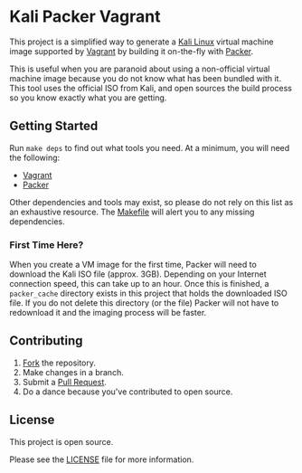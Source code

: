 # Kali Packer Vagrant

This project is a simplified way to generate a
[Kali Linux](https://www.kali.org/) virtual machine image supported
by [Vagrant](https://www.vagrantup.com/) by building it on-the-fly
with [Packer](https://packer.io/).

This is useful when you are paranoid about using a non-official virtual
machine image because you do not know what has been bundled with it. This
tool uses the official ISO from Kali, and open sources the build process
so you know exactly what you are getting.

## Getting Started

Run ``make deps`` to find out what tools you need.  At a minimum, you will
need the following:

* [Vagrant](https://docs.vagrantup.com/v2/installation/)
* [Packer](https://www.packer.io/intro/getting-started/setup.html)

Other dependencies and tools may exist, so please do not rely on this
list as an exhaustive resource.  The [Makefile](Makefile) will alert
you to any missing dependencies.

### First Time Here?

When you create a VM image for the first time, Packer will need to
download the Kali ISO file (approx. 3GB).  Depending on your Internet connection
speed, this can take up to an hour.  Once this is finished, a
``packer_cache`` directory exists in this project that holds the
downloaded ISO file.  If you do not delete this directory (or the file)
Packer will not have to redownload it and the imaging process will
be faster.

## Contributing

1. [Fork](https://help.github.com/articles/fork-a-repo/) the repository.
1. Make changes in a branch.
1. Submit a [Pull Request](https://help.github.com/articles/using-pull-requests/).
1. Do a dance because you've contributed to open source.

## License

This project is open source.

Please see the [LICENSE](LICENSE) file for more information.

